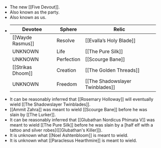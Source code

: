 - The new [[Five Devout]].
- Also known as the party.
- Also known as us.
- |  Devotee|Sphere| Relic|
  |--|--|--|
  | [[Wayde Rasmus]] |Resolve|[[Evalla’s Holy Blade]]|
  |UNKNOWN|Life|[[The Pure Silk]]|
  |UNKNOWN|Perfection|[[Scourge Bane]]|
  | [[Strikas Dhoom]] |Creation|[[The Golden Threads]]|
  |UNKNOWN|Freedom|[[The Shadowslayer Twinblades]]|
- It can be reasonably inferred that [[Rosemary Holloway]] will eventually wield [[The Shadowslayer Twinblades]].
- [[Ammit Zahra]] was meant to wield [[Scourge Bane]] before he was slain by [[The Lurker]].
- It can be reasonably inferred that [[Glubathan Nordicus Phimata V]] was meant to wield [[The Pure Silk]] before he was slain by a [half elf with a tattoo and silver robes]([[Glubathan's Killer]]).
- It is unknown what [[Noel Ashtenbloom]] is meant to wield.
- It is unknown what [[Paraclesus Hearthmire]] is meant to wield.